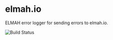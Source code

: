 elmah.io
========

ELMAH error logger for sending errors to elmah.io.

![Build Status](http://teamcity.codebetter.com/app/rest/builds/buildType:%28id:bt1056%29;/statusIcon)

